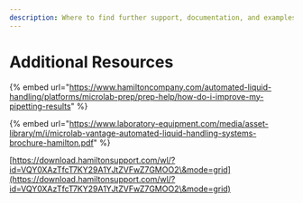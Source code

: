 ```yaml
---
description: Where to find further support, documentation, and examples.
---
```


# Additional Resources

{% embed url="https://www.hamiltoncompany.com/automated-liquid-handling/platforms/microlab-prep/prep-help/how-do-i-improve-my-pipetting-results" %}

{% embed url="https://www.laboratory-equipment.com/media/asset-library/m/i/microlab-vantage-automated-liquid-handling-systems-brochure-hamilton.pdf" %}

[https://download.hamiltonsupport.com/wl/?id=VQY0XAzTfcT7KY29A1YJtZVFwZ7GMOO2\&mode=grid](https://download.hamiltonsupport.com/wl/?id=VQY0XAzTfcT7KY29A1YJtZVFwZ7GMOO2\&mode=grid)
